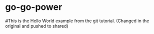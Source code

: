# go-go-power
#This is the Hello World example from the git tutorial.
(Changed in the original and pushed to shared)

